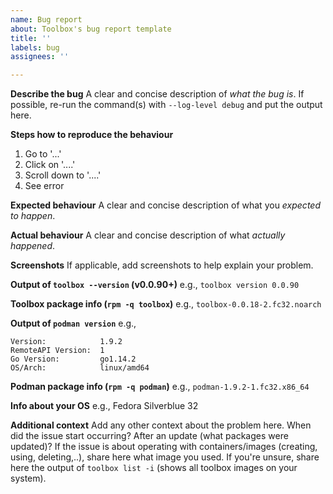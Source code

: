 ```yaml
---
name: Bug report
about: Toolbox's bug report template
title: ''
labels: bug
assignees: ''

---
```


**Describe the bug**
A clear and concise description of *what the bug is*. If possible, re-run the command(s) with `--log-level debug` and put the output here.

**Steps how to reproduce the behaviour**
1. Go to '...'
2. Click on '....'
3. Scroll down to '....'
4. See error

**Expected behaviour**
A clear and concise description of what you *expected to happen*.

**Actual behaviour**
A clear and concise description of what *actually happened*.

**Screenshots**
If applicable, add screenshots to help explain your problem.

**Output of `toolbox --version` (v0.0.90+)**
e.g., `toolbox version 0.0.90`

**Toolbox package info (`rpm -q toolbox`)**
e.g., `toolbox-0.0.18-2.fc32.noarch`

**Output of `podman version`**
e.g.,
```
Version:            1.9.2
RemoteAPI Version:  1
Go Version:         go1.14.2
OS/Arch:            linux/amd64
```

**Podman package info (`rpm -q podman`)**
e.g., `podman-1.9.2-1.fc32.x86_64`

**Info about your OS**
e.g., Fedora Silverblue 32

**Additional context**
Add any other context about the problem here.
When did the issue start occurring? After an update (what packages were updated)?
If the issue is about operating with containers/images (creating, using, deleting,..), share here what image you used. If you're unsure, share here the output of `toolbox list -i` (shows all toolbox images on your system).
